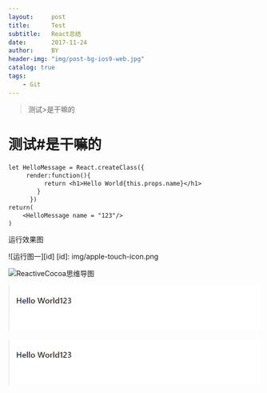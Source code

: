 ```yaml
---
layout:     post
title:      Test
subtitle:   React总结
date:       2017-11-24
author:     BY
header-img: "img/post-bg-ios9-web.jpg"
catalog: true
tags:
    - Git
---
```


>测试>是干嘛的

# 测试#是干嘛的
    let HelloMessage = React.createClass({
         render:function(){
              return <h1>Hello World{this.props.name}</h1>
            }
          })
    return(
        <HelloMessage name = "123"/>
    )

运行效果图

![运行图一][id]
[id]: img/apple-touch-icon.png


![ReactiveCocoa思维导图](http://ww2.sinaimg.cn/large/006y8lVagw1fb7g0gukk8j30m90rl78j.jpg)

![Test](https://github.com/14308/14308.github.io/blob/master/img/react-20171124-001.png)

![Test2](https://raw.githubusercontent.com/14308/14308.github.io/master/img/react-20171124-001.png)

